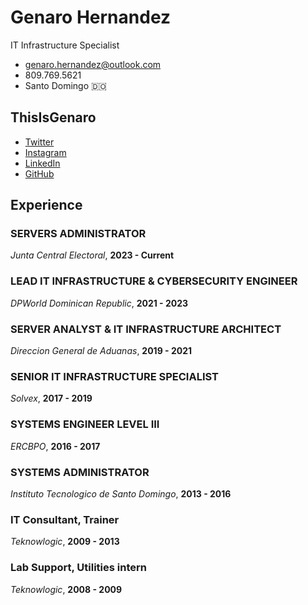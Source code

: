 
# Genaro Hernandez
IT Infrastructure Specialist

- <genaro.hernandez@outlook.com>
- 809.769.5621
- Santo Domingo 🇩🇴

## ThisIsGenaro

- [Twitter](https://twitter.com/thisisgenaro)
- [Instagram](https://instagram.com/thisisgenaro)
- [LinkedIn](https://linkedin.com/in/thisisgenaro)
- [GitHub](https://github.com/thisisgenaro)

## Experience

### SERVERS ADMINISTRATOR
*Junta Central Electoral*, **2023 - Current**

### LEAD IT INFRASTRUCTURE & CYBERSECURITY ENGINEER
*DPWorld Dominican Republic*, **2021 - 2023**

### SERVER ANALYST & IT INFRASTRUCTURE ARCHITECT
*Direccion General de Aduanas*, **2019 - 2021**

### SENIOR IT INFRASTRUCTURE SPECIALIST
*Solvex*, **2017 - 2019**

### SYSTEMS ENGINEER LEVEL III
*ERCBPO*, **2016 - 2017**

### SYSTEMS ADMINISTRATOR
*Instituto Tecnologico de Santo Domingo*, **2013 - 2016**

### IT Consultant, Trainer
*Teknowlogic*, **2009 - 2013**

### Lab Support, Utilities intern
*Teknowlogic*, **2008 - 2009**

<!---
thisisgenaro/thisisgenaro is a ✨ special ✨ repository because its `README.md` (this file) appears on your GitHub profile.
You can click the Preview link to take a look at your changes.
--->
